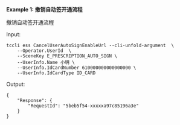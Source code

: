 **Example 1: 撤销自动签开通流程**

撤销自动签开通流程

Input: 

```
tccli ess CancelUserAutoSignEnableUrl --cli-unfold-argument  \
    --Operator.UserId  \
    --SceneKey E_PRESCRIPTION_AUTO_SIGN \
    --UserInfo.Name 小明 \
    --UserInfo.IdCardNumber 610000000000000000 \
    --UserInfo.IdCardType ID_CARD
```

Output: 
```
{
    "Response": {
        "RequestId": "5beb5f54-xxxxxa97c85196a3e"
    }
}
```

